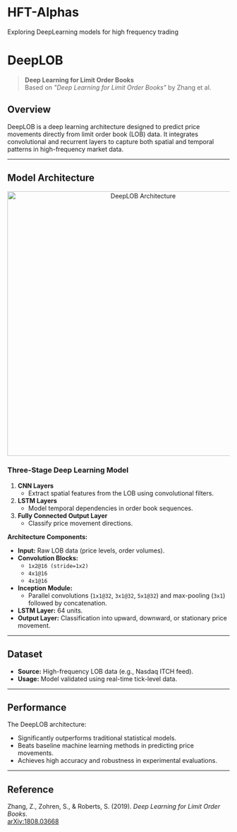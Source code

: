 # HFT-Alphas
Exploring DeepLearning models for high frequency trading


# DeepLOB

> **Deep Learning for Limit Order Books**  
> Based on *"Deep Learning for Limit Order Books"* by Zhang et al.

## Overview
DeepLOB is a deep learning architecture designed to predict price movements directly from limit order book (LOB) data. It integrates convolutional and recurrent layers to capture both spatial and temporal patterns in high-frequency market data.

---

## Model Architecture

<p align="center">
  <img src="./2404d3ff-6f65-4e24-8d9d-0bce7e9b4957.png" alt="DeepLOB Architecture" width="600">
</p>

### Three-Stage Deep Learning Model
1. **CNN Layers**  
   - Extract spatial features from the LOB using convolutional filters.
2. **LSTM Layers**  
   - Model temporal dependencies in order book sequences.
3. **Fully Connected Output Layer**  
   - Classify price movement directions.

**Architecture Components:**
- **Input:** Raw LOB data (price levels, order volumes).
- **Convolution Blocks:**  
  - `1x2@16 (stride=1x2)`  
  - `4x1@16`  
  - `4x1@16`
- **Inception Module:**  
  - Parallel convolutions (`1x1@32`, `3x1@32`, `5x1@32`) and max-pooling (`3x1`) followed by concatenation.
- **LSTM Layer:** 64 units.
- **Output Layer:** Classification into upward, downward, or stationary price movement.

---

## Dataset
- **Source:** High-frequency LOB data (e.g., Nasdaq ITCH feed).
- **Usage:** Model validated using real-time tick-level data.

---

## Performance
The DeepLOB architecture:
- Significantly outperforms traditional statistical models.
- Beats baseline machine learning methods in predicting price movements.
- Achieves high accuracy and robustness in experimental evaluations.

---

## Reference
Zhang, Z., Zohren, S., & Roberts, S. (2019). *Deep Learning for Limit Order Books*.  
[arXiv:1808.03668](https://arxiv.org/abs/1808.03668)
